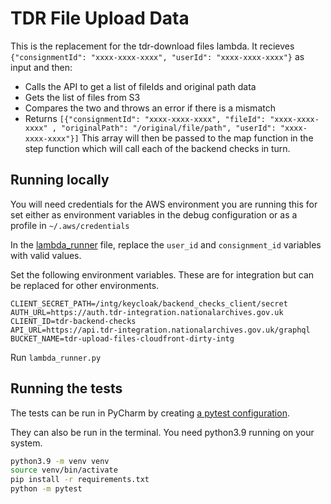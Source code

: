 # TDR File Upload Data

This is the replacement for the tdr-download files lambda. 
It recieves `{"consignmentId": "xxxx-xxxx-xxxx", "userId": "xxxx-xxxx-xxxx"}` as input and then:

* Calls the API to get a list of fileIds and original path data
* Gets the list of files from S3
* Compares the two and throws an error if there is a mismatch
* Returns `[{"consignmentId": "xxxx-xxxx-xxxx", "fileId": "xxxx-xxxx-xxxx" , "originalPath": "/original/file/path", "userId": "xxxx-xxxx-xxxx"}]`
This array will then be passed to the map function in the step function which will call each of the backend checks in turn.
  
## Running locally
You will need credentials for the AWS environment you are running this for set either as environment variables in the debug configuration or as a profile in `~/.aws/credentials`

In the [lambda_runner](src/lambda_runner.py) file, replace the `user_id` and `consignment_id` variables with valid values.

Set the following environment variables. These are for integration but can be replaced for other environments. 
```
CLIENT_SECRET_PATH=/intg/keycloak/backend_checks_client/secret
AUTH_URL=https://auth.tdr-integration.nationalarchives.gov.uk
CLIENT_ID=tdr-backend-checks
API_URL=https://api.tdr-integration.nationalarchives.gov.uk/graphql
BUCKET_NAME=tdr-upload-files-cloudfront-dirty-intg
```
Run `lambda_runner.py`

## Running the tests
The tests can be run in PyCharm by creating [a pytest configuration](https://www.jetbrains.com/help/pycharm/run-debug-configuration-py-test.html).

They can also be run in the terminal. You need python3.9 running on your system.
```bash
python3.9 -m venv venv
source venv/bin/activate
pip install -r requirements.txt
python -m pytest 
```
